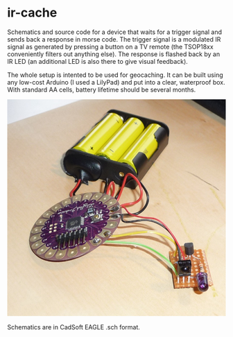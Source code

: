 # ir-cache

Schematics and source code for a device that waits for a trigger signal and sends back a response in morse code. The trigger signal is a modulated IR signal as generated by pressing a button on a TV remote (the TSOP18xx conveniently filters out anything else). The response is flashed back by an IR LED (an additional LED is also there to give visual feedback).

The whole setup is intented to be used for geocaching. It can be built using any low-cost Arduino (I used a LilyPad) and put into a clear, waterproof box. With standard AA cells, battery lifetime should be several months.

![Built solution](built-with-lilypad.jpg?raw=true "Built solution (without the additional LED)")

Schematics are in CadSoft EAGLE .sch format.

